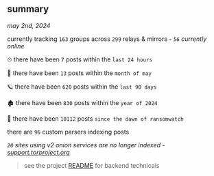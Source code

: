 
## summary
_may 2nd, 2024_

currently tracking `163` groups across `299` relays & mirrors - _`56` currently online_

⏲ there have been `7` posts within the `last 24 hours`

🦈 there have been `13` posts within the `month of may`

🪐 there have been `620` posts within the `last 90 days`

🏚 there have been `830` posts within the `year of 2024`

🦕 there have been `10112` posts `since the dawn of ransomwatch`

there are `96` custom parsers indexing posts

_`20` sites using v2 onion services are no longer indexed - [support.torproject.org](https://support.torproject.org/onionservices/v2-deprecation/)_

> see the project [README](https://github.com/joshhighet/ransomwatch#ransomwatch--) for backend technicals
